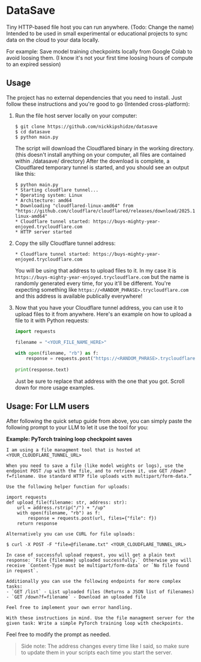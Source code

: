 # DataSave

Tiny HTTP-based file host you can run anywhere. (Todo: Change the name) Intended to be used in small experimental or educational projects to sync data on the cloud to your data locally.

For example: Save model training checkpoints locally from Google Colab to avoid loosing them. (I know it's not your first time loosing hours of compute to an expired session)

## Usage

The project has no external dependencies that you need to install. Just follow these instructions and you're good to go (Intended cross-platform):

1. Run the file host server locally on your computer:
    ```shell
    $ git clone https://github.com/nickkipshidze/datasave
    $ cd datasave
    $ python main.py
    ```
    The script will download the Cloudflared binary in the working directory. (this doesn't install anything on your computer, all files are contained within ./datasave/ directory) After the download is complete, a Cloudflared temporary tunnel is started, and you should see an output like this:
    ```shell
    $ python main.py
    * Starting cloudflare tunnel...
    * Operating system: Linux
    * Architecture: amd64
    * Downloading "cloudflared-linux-amd64" from "https://github.com/cloudflare/cloudflared/releases/download/2025.10.0/cloudflared-linux-amd64"
    * Cloudflare tunnel started: https://buys-mighty-year-enjoyed.trycloudflare.com
    * HTTP server started
    ```

2. Copy the silly Cloudflare tunnel address:
    ```shell
    * Cloudflare tunnel started: https://buys-mighty-year-enjoyed.trycloudflare.com
    ```
    You will be using that address to upload files to it. In my case it is `https://buys-mighty-year-enjoyed.trycloudflare.com` but the name is randomly generated every time, for you it'll be different. You're expecting something like `https://<RANDOM_PHRASE>.trycloudflare.com` and this address is available publically everywhere!

3. Now that you have your Cloudflare tunnel address, you can use it to upload files to it from anywhere. Here's an example on how to upload a file to it with Python requests:
    ```python
    import requests

    filename = "<YOUR_FILE_NAME_HERE>"

    with open(filename, "rb") as f:
        response = requests.post("https://<RANDOM_PHRASE>.trycloudflare.com/up", files={"file": f})
        
    print(response.text)
    ```
    Just be sure to replace that address with the one that you got. Scroll down for more usage examples.

## Usage: For LLM users

After following the quick setup guide from above, you can simply paste the following prompt to your LLM to let it use the tool for you:

**Example: PyTorch training loop checkpoint saves**
```
I am using a file managment tool that is hosted at <YOUR_CLOUDFLARE_TUNNEL_URL>

When you need to save a file (like model weights or logs), use the endpoint POST /up with the file, and to retrieve it, use GET /down?f=filename. Use standard HTTP file uploads with multipart/form-data.”

Use the following helper function for uploads:

import requests
def upload_file(filename: str, address: str):
    url = address.rstrip("/") + "/up"
    with open(filename, "rb") as f:
        response = requests.post(url, files={"file": f})
    return response

Alternatively you can use CURL for file uploads:

$ curl -X POST -F "file=@filename.txt" <YOUR_CLOUDFLARE_TUNNEL_URL>

In case of successful upload request, you will get a plain text response: `File {filename} uploaded successfully.` Otherwise you will receive `Content-Type must be multipart/form-data` or `No file found in request`.

Additionally you can use the following endpoints for more complex tasks:
- `GET /list` - List uploaded files (Returns a JSON list of filenames)
- `GET /down?f=filename` - Download an uploaded file

Feel free to implement your own error handling.

With these instructions in mind. Use the file managment server for the given task: Write a simple PyTorch training loop with checkpoints.
```

Feel free to modify the prompt as needed.

> Side note: The address changes every time like I said, so make sure to update them in your scripts each time you start the server.